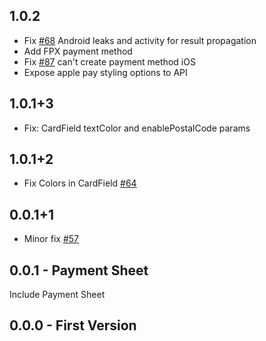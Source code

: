 ## 1.0.2

 - Fix [#68](https://github.com/flutter-stripe/flutter_stripe/issues/68) Android leaks and activity for result propagation
 - Add FPX payment method
 - Fix [#87](https://github.com/flutter-stripe/flutter_stripe/issues/87) can't create payment method iOS
 - Expose apple pay styling options to API

## 1.0.1+3

 - Fix: CardField textColor and enablePostalCode params

## 1.0.1+2

 - Fix Colors in CardField [#64](https://github.com/flutter-stripe/flutter_stripe/pull/64)

## 0.0.1+1

 - Minor fix [#57](https://github.com/flutter-stripe/flutter_stripe/issues/57)

## 0.0.1 - Payment Sheet

Include Payment Sheet

## 0.0.0 - First Version
